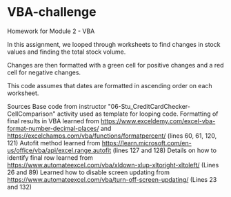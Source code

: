 # VBA-challenge
Homework for Module 2 - VBA

In this assignment, we looped through worksheets to find changes in stock values and finding the total stock volume.

Changes are then formatted with a green cell for positive changes and a red cell for negative changes.

This code assumes that dates are formatted in ascending order on each worksheet.

Sources
Base code from instructor "06-Stu_CreditCardChecker-CellComparison" activity used as template for looping code.
Formatting of final results in VBA learned from https://www.exceldemy.com/excel-vba-format-number-decimal-places/ and https://excelchamps.com/vba/functions/formatpercent/ (lines 60, 61, 120, 121)
Autofit method learned from https://learn.microsoft.com/en-us/office/vba/api/excel.range.autofit (lines 127 and 128)
Details on how to identify final row learned from https://www.automateexcel.com/vba/xldown-xlup-xltoright-xltoleft/ (Lines 26 and 89)
Learned how to disable screen updating from https://www.automateexcel.com/vba/turn-off-screen-updating/  (Lines 23 and 132)